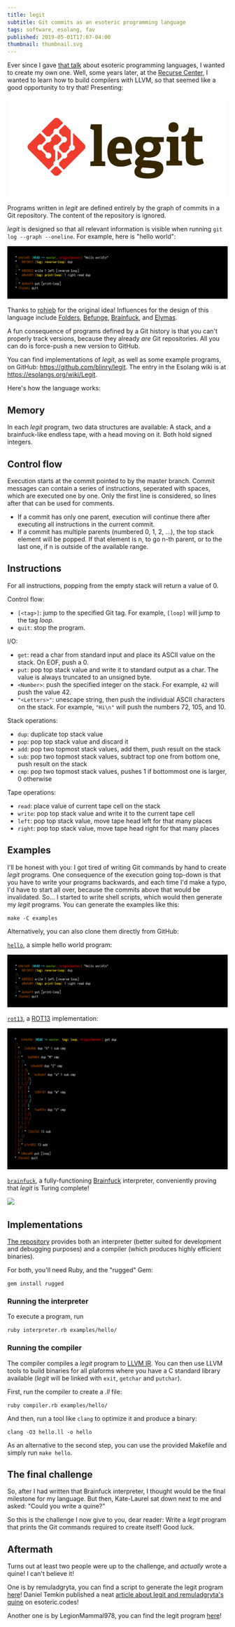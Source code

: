 ```yaml
---
title: legit
subtitle: Git commits as an esoteric programming language
tags: software, esolang, fav
published: 2019-05-01T17:07-04:00
thumbnail: thumbnail.svg
---
```


Ever since I gave [that talk](/esolangs/) about esoteric programming languages, I wanted to create my own one. Well, some years later, at the [Recurse Center](/rc-month-1/), I wanted to learn how to build compilers with LLVM, so that seemed like a good opportunity to try that! Presenting:

![](legit.svg)

Programs written in *legit* are defined entirely by the graph of commits in a Git repository. The content of the repository is ignored.

*legit* is designed so that all relevant information is visible when running `git log --graph --oneline`. For example, here is "hello world":

![](hello.png)

Thanks to [rohieb](http://rohieb.name) for the original idea! Influences for the design of this language include [Folders](https://esolangs.org/wiki/Folders), [Befunge](https://esolangs.org/wiki/Befunge), [Brainfuck](https://esolangs.org/wiki/Brainfuck), and [Elymas](https://github.com/Drahflow/Elymas).

A fun consequence of programs defined by a Git history is that you can't properly track versions, because they already *are* Git repositories. All you can do is force-push a new version to GitHub.

You can find implementations of *legit*, as well as some example programs, on GitHub: <https://github.com/blinry/legit>. The entry in the Esolang wiki is at <https://esolangs.org/wiki/Legit>.

Here's how the language works:

## Memory

In each *legit* program, two data structures are available: A stack, and a brainfuck-like endless tape, with a head moving on it. Both hold signed integers.

## Control flow

Execution starts at the commit pointed to by the master branch. Commit messages can contain a series of instructions, seperated with spaces, which are executed one by one. Only the first line is considered, so lines after that can be used for comments.

- If a commit has only one parent, execution will continue there after executing all instructions in the current commit.
- If a commit has multiple parents (numbered 0, 1, 2, ...), the top stack element will be popped. If that element is n, to go n-th parent, or to the last one, if n is outside of the available range.

## Instructions

For all instructions, popping from the empty stack will return a value of 0.

Control flow:

- `[<tag>]`: jump to the specified Git tag. For example, `[loop]` will jump to the tag *loop*.
- `quit`: stop the program.

I/O:

- `get`: read a char from standard input and place its ASCII value on the stack. On EOF, push a 0.
- `put`: pop top stack value and write it to standard output as a char. The value is always truncated to an unsigned byte.
- `<Number>`: push the specified integer on the stack. For example, `42` will push the value 42.
- `"<Letters>"`: unescape string, then push the individual ASCII characters on the stack. For example, `"Hi\n"` will push the numbers 72, 105, and 10.

Stack operations:

- `dup`: duplicate top stack value
- `pop`: pop top stack value and discard it
- `add`: pop two topmost stack values, add them, push result on the stack
- `sub`: pop two topmost stack values, subtract top one from bottom one, push result on the stack
- `cmp`: pop two topmost stack values, pushes 1 if bottommost one is larger, 0 otherwise

Tape operations:

- `read`: place value of current tape cell on the stack
- `write`: pop top stack value and write it to the current tape cell
- `left`: pop top stack value, move tape head left for that many places
- `right`: pop top stack value, move tape head right for that many places

## Examples

I'll be honest with you: I got tired of writing Git commands by hand to create *legit* programs. One consequence of the execution going top-down is that you have to write your programs backwards, and each time I'd make a typo, I'd have to start all over, because the commits above that would be invalidated. So... I started to write shell scripts, which would then generate my *legit* programs. You can generate the examples like this:

    make -C examples

Alternatively, you can also clone them directly from GitHub:

[`hello`](https://github.com/blinry/legit-hello), a simple hello world program:

![](hello.png)

[`rot13`](https://github.com/blinry/legit-rot13), a [ROT13](https://en.wikipedia.org/wiki/ROT13) implementation:

![](rot13.png)

[`brainfuck`](https://github.com/blinry/legit-brainfuck), a fully-functioning [Brainfuck](https://en.wikipedia.org/wiki/Brainfuck) interpreter, conveniently proving that *legit* is Turing complete!

![](brainfuck.png)

## Implementations

[The repository](https://github.com/blinry/legit) provides both an interpreter (better suited for development and debugging purposes) and a compiler (which produces highly efficient binaries).

For both, you'll need Ruby, and the "rugged" Gem:

    gem install rugged

### Running the interpreter

To execute a program, run

    ruby interpreter.rb examples/hello/

### Running the compiler

The compiler compiles a *legit* program to [LLVM IR](https://llvm.org/docs/LangRef.html). You can then use LLVM tools to build binaries for all plaforms where you have a C standard library available (*legit* will be linked with `exit`, `getchar` and `putchar`).

First, run the compiler to create a *.ll* file:

    ruby compiler.rb examples/hello/

And then, run a tool like `clang` to optimize it and produce a binary:

    clang -O3 hello.ll -o hello

As an alternative to the second step, you can use the provided Makefile and simply run `make hello`.

## The final challenge

So, after I had written that Brainfuck interpreter, I thought would be the final milestone for my language. But then, Kate-Laurel sat down next to me and asked: "Could you write a quine?"

So this is the challenge I now give to you, dear reader: Write a *legit* program that prints the Git commands required to create itself! Good luck.

## Aftermath

Turns out at least two people were up to the challenge, and *actually* wrote a quine! I can't believe it!

One is by remuladgryta, you can find a script to generate the legit program [here](https://github.com/remuladgryta/legit-quine)! Daniel Temkin published a neat [article about legit and remuladgryta's quine](https://esoteric.codes/blog/legit-and-its-quine-source-control-as-a-programming-language) on esoteric.codes!

Another one is by LegionMammal978, you can find the legit program [here](https://github.com/blinry/legit-quine)!
